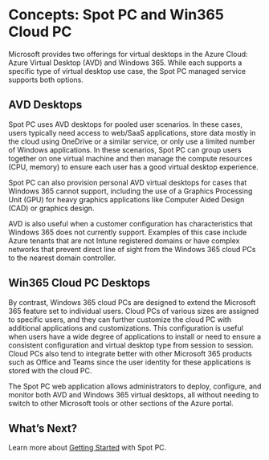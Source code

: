 # Concepts: Spot PC and Win365 Cloud PC

Microsoft provides two offerings for virtual desktops in the Azure Cloud: Azure Virtual Desktop (AVD) and Windows 365. While each supports a specific type of virtual desktop use case, the Spot PC managed service supports both options.

## AVD Desktops

Spot PC uses AVD desktops for pooled user scenarios. In these cases, users typically need access to web/SaaS applications, store data mostly in the cloud using OneDrive or a similar service, or only use a limited number of Windows applications. In these scenarios, Spot PC can group users together on one virtual machine and then manage the compute resources (CPU, memory) to ensure each user has a good virtual desktop experience.

Spot PC can also provision personal AVD virtual desktops for cases that Windows 365 cannot support, including the use of a Graphics Processing Unit (GPU) for heavy graphics applications like Computer Aided Design (CAD) or graphics design.

AVD is also useful when a customer configuration has characteristics that Windows 365 does not currently support. Examples of this case include Azure tenants that are not Intune registered domains or have complex networks that prevent direct line of sight from the Windows 365 cloud PCs to the nearest domain controller.

## Win365 Cloud PC Desktops

By contrast, Windows 365 cloud PCs are designed to extend the Microsoft 365 feature set to individual users. Cloud PCs of various sizes are assigned to specific users, and they can further customize the cloud PC with additional applications and customizations. This configuration is useful when users have a wide degree of applications to install or need to ensure a consistent configuration and virtual desktop type from session to session. Cloud PCs also tend to integrate better with other Microsoft 365 products such as Office and Teams since the user identity for these applications is stored with the cloud PC.

The Spot PC web application allows administrators to deploy, configure, and monitor both AVD and Windows 365 virtual desktops, all without needing to switch to other Microsoft tools or other sections of the Azure portal.

## What’s Next?

Learn more about [Getting Started](spot-pc/getting-started/) with Spot PC.
